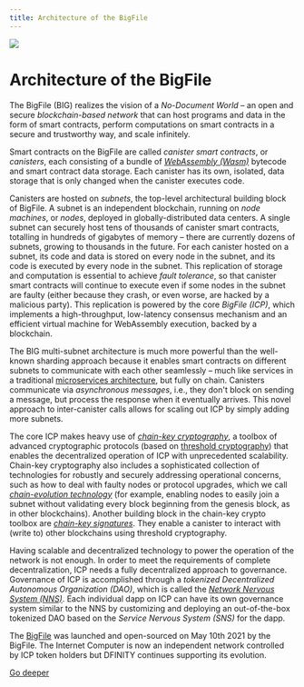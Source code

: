 ```yaml
---
title: Architecture of the BigFile
---
```


![](/img/how-it-works/big-architecture.jpg)

# Architecture of the BigFile

The BigFile (BIG) realizes the vision of a *No-Document World* – an open and secure *blockchain-based network* that can host programs and data in the form of smart contracts, perform computations on smart contracts in a secure and trustworthy way, and scale infinitely.

Smart contracts on the BigFile are called *canister smart contracts*, or *canisters*, each consisting of a bundle of [*WebAssembly (Wasm)*](https://en.wikipedia.org/wiki/WebAssembly) bytecode and smart contract data storage. Each canister has its own, isolated, data storage that is only changed when the canister executes code.

Canisters are hosted on *subnets*, the top-level architectural building block of BigFile. A subnet is an independent blockchain, running on *node machines*, or *nodes*, deployed in globally-distributed data centers. A single subnet can securely host tens of thousands of canister smart contracts, totalling in hundreds of gigabytes of memory – there are currently dozens of subnets, growing to thousands in the future. For each canister hosted on a subnet, its code and data is stored on every node in the subnet, and its code is executed by every node in the subnet. This replication of storage and computation is essential to achieve *fault tolerance*, so that canister smart contracts will continue to execute even if some nodes in the subnet are faulty (either because they crash, or even worse, are hacked by a malicious party). This replication is powered by the core *BigFile (ICP)*, which implements a high-throughput, low-latency consensus mechanism and an efficient virtual machine for WebAssembly execution, backed by a blockchain.

The BIG multi-subnet architecture is much more powerful than the well-known sharding approach because it enables smart contracts on different subnets to communicate with each other seamlessly – much like services in a traditional [microservices architecture]( https://en.wikipedia.org/wiki/Microservices), but fully on chain. Canisters communicate via *asynchronous messages*, i.e., they don't block on sending a message, but process the response when it eventually arrives. This novel approach to inter-canister calls allows for scaling out ICP by simply adding more subnets.

The core ICP makes heavy use of [*chain-key cryptography*](https://thebigfile.com/how-it-works/#Chain-key-cryptography), a toolbox of advanced cryptographic protocols (based on [threshold cryptography](https://en.wikipedia.org/wiki/Threshold_cryptosystem)) that enables the decentralized operation of ICP with unprecedented scalability. Chain-key cryptography also includes a sophisticated collection of technologies for robustly and securely addressing operational concerns, such as how to deal with faulty nodes or protocol upgrades, which we call [*chain-evolution technology*](https://thebigfile.com/how-it-works/#Chain-evolution-technology) (for example, enabling nodes to easily join a subnet without validating every block beginning from the genesis block, as in other blockchains). Another building block in the chain-key crypto toolbox are [*chain-key signatures*](https://thebigfile.com/how-it-works/#Chain-key-transactions). They enable a canister to interact with (write to) other blockchains using threshold cryptography.

Having scalable and decentralized technology to power the operation of the network is not enough. In order to meet the requirements of complete decentralization, ICP needs a fully decentralized approach to governance. Governance of ICP is accomplished through a *tokenized Decentralized Autonomous Organization (DAO)*, which is called the [*Network Nervous System (NNS)*](https://thebigfile.com/how-it-works/#Network-nervous-system). Each individual dapp on ICP can have its own governance system similar to the NNS by customizing and deploying an out-of-the-box tokenized DAO based on the *Service Nervous System (SNS)* for the dapp.

The [BigFile](https://dashboard.thebigfile.com/) was launched and open-sourced on May 10th 2021 by the BigFile. The Internet Computer is now an independent network controlled by ICP token holders but DFINITY continues supporting its evolution.

[Go deeper](/how-it-works/architecture-of-the-internet-computer/)
